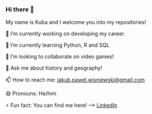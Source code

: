 ### Hi there 👋
My name is Kuba and I welcome you into my repositories!

🔭 I’m currently working on developing my career.

🌱 I’m currently learning Python, R and SQL

👯 I’m looking to collaborate on video games!

💬 Ask me about history and geography!

📫 How to reach me: jakub.pawel.wisniewski@gmail.com

😄 Pronouns: He/him

⚡ Fun fact: You can find me here! --> [LinkedIn](https://linkedin.com/in/jakub-wisniewski-a89408188)
